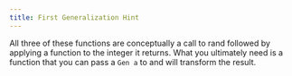 ```yaml
---
title: First Generalization Hint
---
```


All three of these functions are conceptually a call to rand followed by
applying a function to the integer it returns. What you ultimately need is a
function that you can pass a `Gen a` to and will transform the result.
